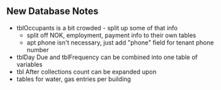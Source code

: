 ## New Database Notes

- tblOccupants is a bit crowded - split up some of that info
    - split off NOK, employment, payment info to their own tables
    - apt phone isn't necessary, just add "phone" field for tenant phone number
- tblDay Due and tblFrequency can be combined into one table of variables
- tbl After collections count can be expanded upon
- tables for water, gas entries per building
